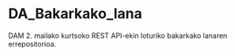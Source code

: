 # DA_Bakarkako_lana
 DAM 2. mailako kurtsoko REST API-ekin loturiko bakarkako lanaren errepositorioa.
